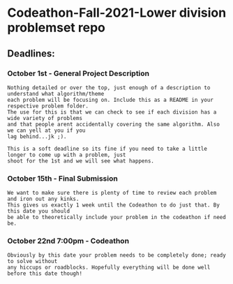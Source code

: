 # Codeathon-Fall-2021-Lower division problemset repo



## Deadlines:

### October 1st - General Project Description

    Nothing detailed or over the top, just enough of a description to understand what algorithm/theme
    each problem will be focusing on. Include this as a README in your respective problem folder. 
    The use for this is that we can check to see if each division has a wide variety of problems
    and that people arent accidentally covering the same algorithm. Also we can yell at you if you 
    lag behind...jk ;).
    
    This is a soft deadline so its fine if you need to take a little longer to come up with a problem, just 
    shoot for the 1st and we will see what happens.
    

### October 15th - Final Submission

    We want to make sure there is plenty of time to review each problem and iron out any kinks. 
    This gives us exactly 1 week until the Codeathon to do just that. By this date you should 
    be able to theoretically include your problem in the codeathon if need be.
    
    
### October 22nd 7:00pm - Codeathon

    Obviously by this date your problem needs to be completely done; ready to solve without
    any hiccups or roadblocks. Hopefully everything will be done well before this date though!


 

